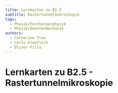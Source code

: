 ```yaml
---
title: Lernkarten zu B2.5
subtitle: Rastertunnelmikroskopie
tags:
  - Physik/Festkörperphysik
  - Physik/Quantenmechanik
authors:
  - Catherine Tran
  - Carlo Kleefisch
  - Oliver Filla
---
```

# Lernkarten zu B2.5 - Rastertunnelmikroskopie
